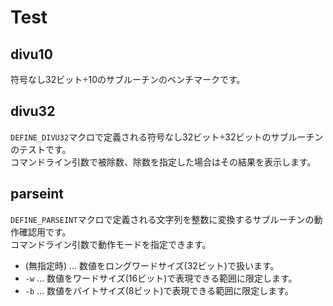 # Test

## divu10
符号なし32ビット÷10のサブルーチンのベンチマークです。  


## divu32
`DEFINE_DIVU32`マクロで定義される符号なし32ビット÷32ビットのサブルーチンのテストです。  
コマンドライン引数で被除数、除数を指定した場合はその結果を表示します。


## parseint
`DEFINE_PARSEINT`マクロで定義される文字列を整数に変換するサブルーチンの動作確認用です。  
コマンドライン引数で動作モードを指定できます。
- (無指定時) ... 数値をロングワードサイズ(32ビット)で扱います。
- `-w` ... 数値をワードサイズ(16ビット)で表現できる範囲に限定します。
- `-b` ... 数値をバイトサイズ(8ビット)で表現できる範囲に限定します。

